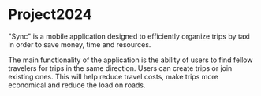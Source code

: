 # Project2024
"Sync" is a mobile application designed to efficiently organize trips by taxi in order to save money, time and resources.

The main functionality of the application is the ability of users to find fellow travelers for trips in the same direction. Users can create trips or join existing ones. This will help reduce travel costs, make trips more economical and reduce the load on roads.

